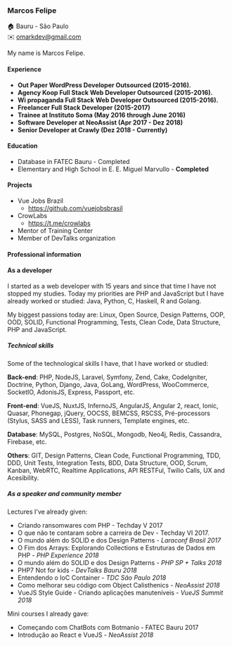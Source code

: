 ### Marcos Felipe

:house:    Bauru - São Paulo <br>
:envelope:  omarkdev@gmail.com

My name is Marcos Felipe.

#### Experience

* __Out Paper WordPress Developer Outsourced (2015-2016).__
* __Agency Koop Full Stack Web Developer Outsourced (2015-2016).__
* __Wi propaganda Full Stack Web Developer Outsourced (2015-2016).__
* __Freelancer Full Stack Developer (2015-2017)__
* __Trainee at Instituto Soma (May 2016 through June 2016)__
* __Software Developer at NeoAssist (Apr 2017 - Dez 2018)__
* __Senior Developer at Crawly (Dez 2018 - Currently)__

#### Education

* Database in FATEC Bauru - Completed
* Elementary and High School in E. E. Miguel Marvullo - __Completed__

#### Projects

* Vue Jobs Brazil
  * https://github.com/vuejobsbrasil
* CrowLabs
  * https://t.me/crowlabs
* Mentor of Training Center
* Member of DevTalks organization

#### Professional information

#### As a developer

I started as a web developer with 15 years and since that time I have not stopped my studies. Today my priorities are PHP and JavaScript but I have already worked or studied: Java, Python, C, Haskell, R and Golang.

My biggest passions today are: Linux, Open Source, Design Patterns, OOP, OOD, SOLID, Functional Programming, Tests, Clean Code, Data Structure, PHP and JavaScript.

##### Technical skills 

Some of the technological skills I have, that I have worked or studied:

**Back-end**: PHP, NodeJS, Laravel, Symfony, Zend, Cake, CodeIgniter, Doctrine, Python, Django, Java, GoLang, WordPress, WooCommerce, SocketIO, AdonisJS, Express, Passport, etc.

**Front-end**: VueJS, NuxtJS, InfernoJS, AngularJS, Angular 2, react, Ionic, Quasar, Phonegap, jQuery, OOCSS, BEMCSS, RSCSS, Pré-processors (Stylus, SASS and LESS), Task runners, Template engines, etc.

**Database**: MySQL, Postgres, NoSQL, Mongodb, Neo4j, Redis, Cassandra, Firebase, etc.

**Others**: GIT, Design Patterns, Clean Code, Functional Programming, TDD, DDD, Unit Tests, Integration Tests, BDD, Data Structure, OOD, Scrum, Kanban, WebRTC, Realtime Applications, API RESTFul, Twilio Calls, UX and Acesibility.

##### As a speaker and community member

Lectures I've already given:

- Criando ransomwares com PHP - Techday V 2017
- O que não te contaram sobre a carreira de Dev - Techday VI 2017.
- O mundo além do SOLID e dos Design Patterns - *Laraconf Brasil 2017*
- O Fim dos Arrays: Explorando Collections e Estruturas de Dados em PHP - *PHP Experience 2018*
- O mundo além do SOLID e dos Design Patterns - *PHP SP + Talks 2018*
- PHP7 Not for kids - *DevTalks Bauru 2018*
- Entendendo o IoC Container - *TDC São Paulo 2018*
- Como melhorar seu código com Object Calisthenics - *NeoAssist 2018*
- VueJS Style Guide - Criando aplicações manuteníveis - *VueJS Summit 2018*

Mini courses I already gave:

- Começando com ChatBots com Botmanio - FATEC Bauru 2017
- Introdução ao React e VueJS - *NeoAssist 2018*

